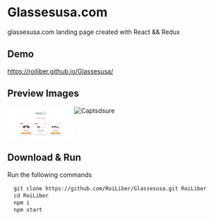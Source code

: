# Glassesusa.com

glassesusa.com landing page created with React && Redux

## Demo

https://roiliber.github.io/Glassesusa/

## Preview Images

<div style="display: flex; justify-content: space-around flex-wrap: wrap">
  <img src="./src/assets/webglasses.jpg" alt="Capasdture" border="0" width="30%">
  <img src="https://i.ibb.co/vvJVx7P/Captsdsure.png" alt="Captsdsure" border="0" width="60%">
</div>

## Download & Run
Run the following commands
```
  git clone https://github.com/RoiLiber/Glassesusa.git RoiLiber
  cd RoiLiber
  npm i
  npm start
```

